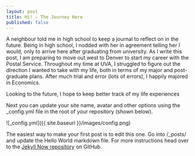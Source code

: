 ```yaml
---
layout: post
title: Hi! — The Journey Here
published: false
---
```

A neighbour told me in high school to keep a journal to reflect on in the future. Being in high school, I nodded with her in agreement telling her I would, only to arrive here after graduating from university. As I write this post, I am preparing to move out west to Denver to start my career with the Postal Service. Throughout my time at UVA, I struggled to figure out the direction I wanted to take with my life, both in terms of my major and post-graduate plans. After much trial and error (lots of errors), I happily majored in Economics. 

Looking to the future, I hope to keep better track of my life experiences 


Next you can update your site name, avatar and other options using the _config.yml file in the root of your repository (shown below).

![_config.yml]({{ site.baseurl }}/images/config.png)

The easiest way to make your first post is to edit this one. Go into /_posts/ and update the Hello World markdown file. For more instructions head over to the [Jekyll Now repository](https://github.com/barryclark/jekyll-now) on GitHub.
